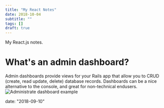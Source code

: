 ```yaml
---
title: "My React Notes"
date: 2018-10-04
subtitle: ""
tags: []
draft: true
---
```

My React.js notes.
<!--more-->

# What's an admin dashboard?
Admin dashboards provide views for your Rails app that allow you to CRUD (create, read update, delete) database records.
Dashboards can be a nice alternative to the console, and great for non-technical endusers.
![Administrate dashboard example](https://cloud.githubusercontent.com/assets/903327/25823003/a5cc6aee-3408-11e7-8bcb-c62bb7addf40.png)

date: "2018-09-10"